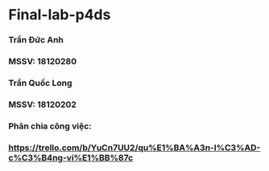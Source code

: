 # Final-lab-p4ds
### Trần Đức Anh
### MSSV: 18120280

### Trần Quốc Long
### MSSV: 18120202
### Phân chia công việc: 
### https://trello.com/b/YuCn7UU2/qu%E1%BA%A3n-l%C3%AD-c%C3%B4ng-vi%E1%BB%87c

